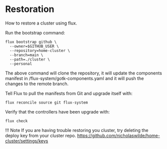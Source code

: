 # Restoration

How to restore a cluster using flux.

Run the bootstrap command:

```shell
flux bootstrap github \
  --owner=$GITHUB_USER \
  --repository=home-cluster \
  --branch=main \
  --path=./cluster \
  --personal
```

The above command will clone the repository, it will update the components
manifest in <path>/flux-system/gotk-components.yaml and it will push the
changes to the remote branch.

Tell Flux to pull the manifests from Git and upgrade itself with:

```shell
flux reconcile source git flux-system
```

Verify that the controllers have been upgrade with:

```shell
flux check
```

!!! Note
    If you are having trouble restoring you cluster, try deleting the deploy key
    from your cluster repo.
    https://github.com/nicholaswilde/home-cluster/settings/keys
